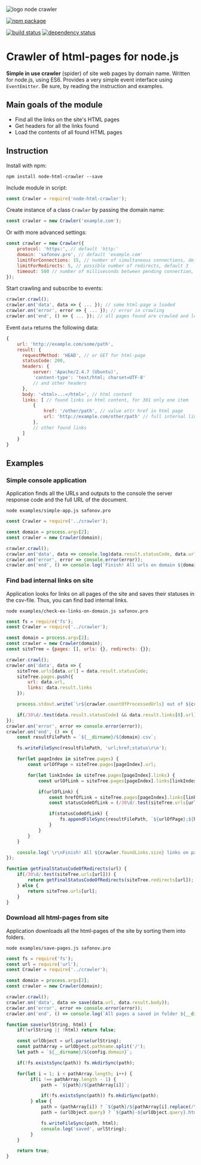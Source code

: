 ![logo node crawler](./logo.png)


[![npm package](https://nodei.co/npm/node-html-crawler.png?downloads=true&downloadRank=true&stars=true)](https://www.npmjs.com/package/node-html-crawler)

[![build status](https://api.travis-ci.org/safonovpro/node-html-crawler.svg?branch=master)](https://travis-ci.org/safonovpro/node-html-crawler)
[![dependency status](https://david-dm.org/safonovpro/node-html-crawler/status.svg)](https://david-dm.org/safonovpro/node-html-crawler)

# Crawler of html-pages for node.js

**Simple in use crawler** (spider) of site web pages by domain name.
Written for node.js, using ES6.
Provides a very simple event interface using `EventEmitter`.
Be sure, by reading the instruction and examples.

## Main goals of the module

* Find all the links on the site's HTML pages
* Get headers for all the links found
* Load the contents of all found HTML pages

## Instruction

Install with npm:

    npm install node-html-crawler --save

Include module in script:

```js
const Crawler = require('node-html-crawler');
```

Create instance of a class `Crawler` by passing the domain name:

```js
const crawler = new Crawler('example.com');
```

Or with more advanced settings:

```js
const crawler = new Crawler({
    protocol: 'https:', // default 'http:'
    domain: 'safonov.pro', // default 'example.com'
    limitForConnections: 15, // number of simultaneous connections, default 10
    limitForRedirects: 5, // possible number of redirects, default 3
    timeout: 500 // number of milliseconds between pending connection, default 100 
});
```

Start crawling and subscribe to events:

```js
crawler.crawl();
crawler.on('data', data => { ... }); // some html-page a loaded
crawler.on('error', error => { ... }); // error in crawling
crawler.on('end', () => { ... }); // all pages found are crawled and loaded
```
    
Event `data` returns the following data:

```js
{
    url: 'http://example.com/some/path',
    result: {
      requestMethod: 'HEAD', // or GET for html-page
      statusCode: 200,
      headers: {
          server: 'Apache/2.4.7 (Ubuntu)',
          'content-type': 'text/html; charset=UTF-8'
          // and other headers
      },
      body: '<html>...</html>', // html content
      links: [ // found links in html content, for 301 only one item
          {
              href: '/other/path', // value attr href in html page
              url: 'http://example.com/other/path' // full internal links, for external is false
          },
          // other found links
      ]
    }
}
```

## Examples

### Simple console application

Application finds all the URLs and outputs to the console the server response code and the full URL of the document.

    node examples/simple-app.js safonov.pro

```js
const Crawler = require('../crawler');

const domain = process.argv[2];
const crawler = new Crawler(domain);

crawler.crawl();
crawler.on('data', data => console.log(data.result.statusCode, data.url));
crawler.on('error', error => console.error(error));
crawler.on('end', () => console.log(`Finish! All urls on domain ${domain} a crawled!`));
```

### Find bad internal links on site

Application looks for links on all pages of the site and saves their statuses in the csv-file. Thus, you can find bad internal links.

    node examples/check-ex-links-on-domain.js safonov.pro

```js
const fs = require('fs');
const Crawler = require('../crawler');

const domain = process.argv[2];
const crawler = new Crawler(domain);
const siteTree = {pages: [], urls: {}, redirects: {}};

crawler.crawl();
crawler.on('data', data => {
    siteTree.urls[data.url] = data.result.statusCode;
    siteTree.pages.push({
        url: data.url,
        links: data.result.links
    });

    process.stdout.write(`\r${crawler.countOfProcessedUrls} out of ${crawler.foundLinks.size}`);

    if(/30\d/.test(data.result.statusCode) && data.result.links[0].url) siteTree.redirects[data.url] = data.result.links[0].url;
});
crawler.on('error', error => console.error(error));
crawler.on('end', () => {
    const resultFilePath = `${__dirname}/${domain}.csv`;

    fs.writeFileSync(resultFilePath, 'url;href;status\r\n');

    for(let pageIndex in siteTree.pages) {
        const urlOfPage = siteTree.pages[pageIndex].url;

        for(let linkIndex in siteTree.pages[pageIndex].links) {
            const urlOfLink = siteTree.pages[pageIndex].links[linkIndex].url;

            if(urlOfLink) {
                const hrefOfLink = siteTree.pages[pageIndex].links[linkIndex].href;
                const statusCodeOfLink = (/30\d/.test(siteTree.urls[urlOfLink])) ? getFinalStatusCodeOfRedirects(urlOfLink) : siteTree.urls[urlOfLink];

                if(statusCodeOfLink) {
                    fs.appendFileSync(resultFilePath, `${urlOfPage};${hrefOfLink};${statusCodeOfLink}\r\n`);
                }
            }
        }
    }

    console.log(`\r\nFinish! All ${crawler.foundLinks.size} links on pages on domain ${domain} a checked!`);
});

function getFinalStatusCodeOfRedirects(url) {
    if(/30\d/.test(siteTree.urls[url])) {
        return getFinalStatusCodeOfRedirects(siteTree.redirects[url]);
    } else {
        return siteTree.urls[url];
    }
}
```

### Download all html-pages from site

Application downloads all the html-pages of the site by sorting them into folders.

    node examples/save-pages.js safonov.pro

```js
const fs = require('fs');
const url = require('url');
const Crawler = require('../crawler');

const domain = process.argv[2];
const crawler = new Crawler(domain);

crawler.crawl();
crawler.on('data', data => save(data.url, data.result.body));
crawler.on('error', error => console.error(error));
crawler.on('end', () => console.log(`All pages a saved in folder ${__dirname}/${config.domain}!`));

function save(urlString, html) {
    if(!urlString || !html) return false;

    const urlObject = url.parse(urlString);
    const pathArray = urlObject.pathname.split('/');
    let path = `${__dirname}/${config.domain}`;

    if(!fs.existsSync(path)) fs.mkdirSync(path);

    for(let i = 1; i < pathArray.length; i++) {
         if(i !== pathArray.length - 1) {
             path = `${path}/${pathArray[i]}`;

             if(!fs.existsSync(path)) fs.mkdirSync(path);
         } else {
             path = (pathArray[i]) ? `${path}/${pathArray[i].replace(/\.html?$/,'')}`: `${path}/index`;
             path = (urlObject.query) ? `${path}-${urlObject.query}.html` : `${path}.html`;

             fs.writeFileSync(path, html);
             console.log('saved', urlString);
         }
    }

    return true;
}
```